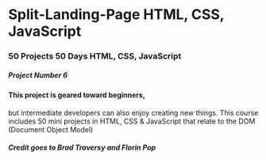 # Split-Landing-Page HTML, CSS, JavaScript

### 50 Projects 50 Days HTML, CSS, JavaScript

##### Project Number 6
####  This project is geared toward beginners, 
but intermediate developers can also enjoy creating new things. 
This course includes 50 mini projects in HTML, 
CSS & JavaScript that relate to the DOM (Document Object Model)

##### Credit goes to Brad Traversy and Florin Pop
